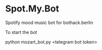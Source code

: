 # Spot.My.Bot
Spotify mood music bot for bothack.berlin

To start the bot

python mozart_bot.py \<telegram bot token\>


